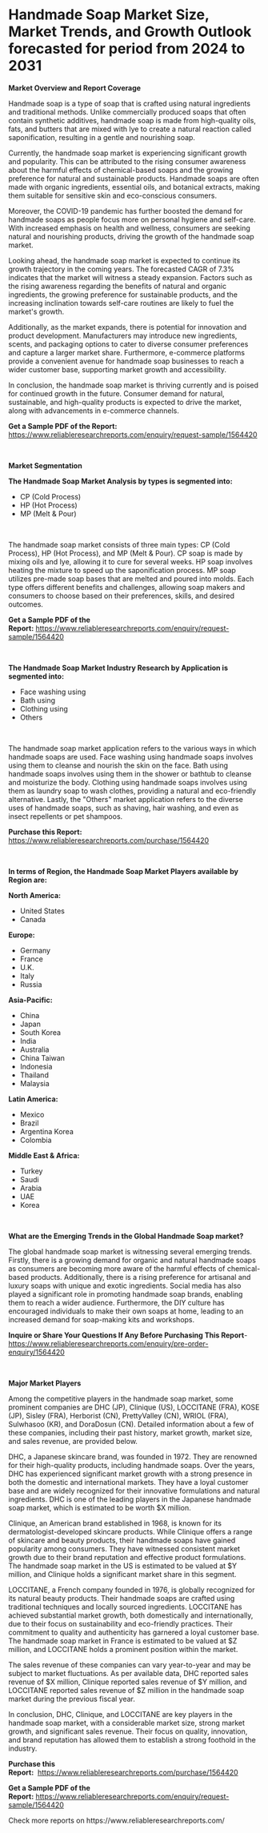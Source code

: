 <p><h1>Handmade Soap Market Size, Market Trends, and Growth Outlook forecasted for period from 2024 to 2031</h1></p><p><strong>Market Overview and Report Coverage</strong></p>
<p><p>Handmade soap is a type of soap that is crafted using natural ingredients and traditional methods. Unlike commercially produced soaps that often contain synthetic additives, handmade soap is made from high-quality oils, fats, and butters that are mixed with lye to create a natural reaction called saponification, resulting in a gentle and nourishing soap.</p><p>Currently, the handmade soap market is experiencing significant growth and popularity. This can be attributed to the rising consumer awareness about the harmful effects of chemical-based soaps and the growing preference for natural and sustainable products. Handmade soaps are often made with organic ingredients, essential oils, and botanical extracts, making them suitable for sensitive skin and eco-conscious consumers.</p><p>Moreover, the COVID-19 pandemic has further boosted the demand for handmade soaps as people focus more on personal hygiene and self-care. With increased emphasis on health and wellness, consumers are seeking natural and nourishing products, driving the growth of the handmade soap market.</p><p>Looking ahead, the handmade soap market is expected to continue its growth trajectory in the coming years. The forecasted CAGR of 7.3% indicates that the market will witness a steady expansion. Factors such as the rising awareness regarding the benefits of natural and organic ingredients, the growing preference for sustainable products, and the increasing inclination towards self-care routines are likely to fuel the market's growth.</p><p>Additionally, as the market expands, there is potential for innovation and product development. Manufacturers may introduce new ingredients, scents, and packaging options to cater to diverse consumer preferences and capture a larger market share. Furthermore, e-commerce platforms provide a convenient avenue for handmade soap businesses to reach a wider customer base, supporting market growth and accessibility.</p><p>In conclusion, the handmade soap market is thriving currently and is poised for continued growth in the future. Consumer demand for natural, sustainable, and high-quality products is expected to drive the market, along with advancements in e-commerce channels.</p></p>
<p><strong>Get a Sample PDF of the Report:</strong> <a href="https://www.reliableresearchreports.com/enquiry/request-sample/1564420">https://www.reliableresearchreports.com/enquiry/request-sample/1564420</a></p>
<p>&nbsp;</p>
<p><strong>Market Segmentation</strong></p>
<p><strong>The Handmade Soap Market Analysis by types is segmented into:</strong></p>
<p><ul><li>CP (Cold Process)</li><li>HP (Hot Process)</li><li>MP (Melt & Pour)</li></ul></p>
<p>&nbsp;</p>
<p><p>The handmade soap market consists of three main types: CP (Cold Process), HP (Hot Process), and MP (Melt & Pour). CP soap is made by mixing oils and lye, allowing it to cure for several weeks. HP soap involves heating the mixture to speed up the saponification process. MP soap utilizes pre-made soap bases that are melted and poured into molds. Each type offers different benefits and challenges, allowing soap makers and consumers to choose based on their preferences, skills, and desired outcomes.</p></p>
<p><strong>Get a Sample PDF of the Report:</strong>&nbsp;<a href="https://www.reliableresearchreports.com/enquiry/request-sample/1564420">https://www.reliableresearchreports.com/enquiry/request-sample/1564420</a></p>
<p>&nbsp;</p>
<p><strong>The Handmade Soap Market Industry Research by Application is segmented into:</strong></p>
<p><ul><li>Face washing using</li><li>Bath using</li><li>Clothing using</li><li>Others</li></ul></p>
<p>&nbsp;</p>
<p><p>The handmade soap market application refers to the various ways in which handmade soaps are used. Face washing using handmade soaps involves using them to cleanse and nourish the skin on the face. Bath using handmade soaps involves using them in the shower or bathtub to cleanse and moisturize the body. Clothing using handmade soaps involves using them as laundry soap to wash clothes, providing a natural and eco-friendly alternative. Lastly, the "Others" market application refers to the diverse uses of handmade soaps, such as shaving, hair washing, and even as insect repellents or pet shampoos.</p></p>
<p><strong>Purchase this Report:</strong>&nbsp; <a href="https://www.reliableresearchreports.com/purchase/1564420">https://www.reliableresearchreports.com/purchase/1564420</a></p>
<p>&nbsp;</p>
<p><strong>In terms of Region, the Handmade Soap Market Players available by Region are:</strong></p>
<p>
    <p> <strong> North America: </strong>
        <ul>
            <li>United States</li>
            <li>Canada</li>
        </ul>
        </p> 
    <p> <strong> Europe: </strong>
        <ul>
            <li>Germany</li>
            <li>France</li>
            <li>U.K.</li>
            <li>Italy</li>
            <li>Russia</li>
        </ul>
        </p> 
    <p> <strong> Asia-Pacific: </strong>
        <ul>
            <li>China</li>
            <li>Japan</li>
            <li>South Korea</li>
            <li>India</li>
            <li>Australia</li>
            <li>China Taiwan</li>
            <li>Indonesia</li>
            <li>Thailand</li>
            <li>Malaysia</li>
        </ul>
        </p> 
    <p> <strong> Latin America: </strong>
        <ul>
            <li>Mexico</li>
            <li>Brazil</li>
            <li>Argentina Korea</li>
            <li>Colombia</li>
        </ul>
        </p> 
    <p> <strong> Middle East & Africa: </strong>
        <ul>
            <li>Turkey</li>
            <li>Saudi</li>
            <li>Arabia</li>
            <li>UAE</li>
            <li>Korea</li>
        </ul>
    </p>
    </p>
<p>&nbsp;</p>
<p><strong>What are the Emerging Trends in the Global Handmade Soap market?</strong></p>
<p><p>The global handmade soap market is witnessing several emerging trends. Firstly, there is a growing demand for organic and natural handmade soaps as consumers are becoming more aware of the harmful effects of chemical-based products. Additionally, there is a rising preference for artisanal and luxury soaps with unique and exotic ingredients. Social media has also played a significant role in promoting handmade soap brands, enabling them to reach a wider audience. Furthermore, the DIY culture has encouraged individuals to make their own soaps at home, leading to an increased demand for soap-making kits and workshops.</p></p>
<p><strong>Inquire or Share Your Questions If Any Before Purchasing This Report</strong>- <a href="https://www.reliableresearchreports.com/enquiry/pre-order-enquiry/1564420">https://www.reliableresearchreports.com/enquiry/pre-order-enquiry/1564420</a></p>
<p>&nbsp;</p>
<p><strong>Major Market Players</strong></p>
<p><p>Among the competitive players in the handmade soap market, some prominent companies are DHC (JP), Clinique (US), LOCCITANE (FRA), KOSE (JP), Sisley (FRA), Herborist (CN), PrettyValley (CN), WRIOL (FRA), Sulwhasoo (KR), and DoraDosun (CN). Detailed information about a few of these companies, including their past history, market growth, market size, and sales revenue, are provided below.</p><p>DHC, a Japanese skincare brand, was founded in 1972. They are renowned for their high-quality products, including handmade soaps. Over the years, DHC has experienced significant market growth with a strong presence in both the domestic and international markets. They have a loyal customer base and are widely recognized for their innovative formulations and natural ingredients. DHC is one of the leading players in the Japanese handmade soap market, which is estimated to be worth $X million.</p><p>Clinique, an American brand established in 1968, is known for its dermatologist-developed skincare products. While Clinique offers a range of skincare and beauty products, their handmade soaps have gained popularity among consumers. They have witnessed consistent market growth due to their brand reputation and effective product formulations. The handmade soap market in the US is estimated to be valued at $Y million, and Clinique holds a significant market share in this segment.</p><p>LOCCITANE, a French company founded in 1976, is globally recognized for its natural beauty products. Their handmade soaps are crafted using traditional techniques and locally sourced ingredients. LOCCITANE has achieved substantial market growth, both domestically and internationally, due to their focus on sustainability and eco-friendly practices. Their commitment to quality and authenticity has garnered a loyal customer base. The handmade soap market in France is estimated to be valued at $Z million, and LOCCITANE holds a prominent position within the market.</p><p>The sales revenue of these companies can vary year-to-year and may be subject to market fluctuations. As per available data, DHC reported sales revenue of $X million, Clinique reported sales revenue of $Y million, and LOCCITANE reported sales revenue of $Z million in the handmade soap market during the previous fiscal year.</p><p>In conclusion, DHC, Clinique, and LOCCITANE are key players in the handmade soap market, with a considerable market size, strong market growth, and significant sales revenue. Their focus on quality, innovation, and brand reputation has allowed them to establish a strong foothold in the industry.</p></p>
<p><strong>Purchase this Report:</strong>&nbsp;&nbsp;<a href="https://www.reliableresearchreports.com/purchase/1564420">https://www.reliableresearchreports.com/purchase/1564420</a></p>
<p></p>
<p><strong>Get a Sample PDF of the Report:</strong>&nbsp;<a href="https://www.reliableresearchreports.com/enquiry/request-sample/1564420">https://www.reliableresearchreports.com/enquiry/request-sample/1564420</a></p>
<p>Check more reports on https://www.reliableresearchreports.com/</p>